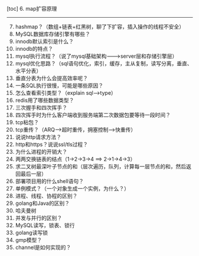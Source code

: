 [toc]
6. map扩容原理
***
7. hashmap？（数组+链表+红黑树，聊了下扩容，插入操作的线程不安全）
8. MySQL数据库存储引擎有哪些？
9. innodb默认索引是什么？
10.  innodb的特点？
11. mysql执行流程？（说了mysql基础架构--->server层和存储引擎层）
12. mysql优化思路？（sql语句优化，索引，缓存，主从复制，读写分离，垂直、水平分表）
13. 垂直分表为什么会提高效率呢？
14. 一条SQL执行很慢，可能是哪些原因？
15. 怎么查看索引类型？（explain sql-->type）
16. redis用了哪些数据类型？
17. 三次握手和四次挥手？
18. 四次挥手时为什么客户端收到服务端第二次数据包要等待一段时间？
19. tcp粘包？
20. tcp重传？（ARQ-->超时重传，拥塞控制-->快重传）
21. 说说http请求方法？
22. http和https？说说ssl/tls过程？
23. 为什么进程的开销大？
24. 两两交换链表的结点（1->2->3->4 ==> 2->1->4->3）
25. 求二叉树最深叶子节点的和（层次遍历，队列，计算每一层节点的和，然后返回最后一层）
26. 部署项目用的什么shell语句？
27. 单例模式？（一个对象生成一个实例，为什么？）
28. 进程、线程、协程的区别？
29. golang和Java的区别？
30. 哈夫曼树
31. 并发与并行的区别？
32. MySQL读写，锁表、锁行
33. golang读写锁
34. gmp模型？
35. channel是如何实现的？
